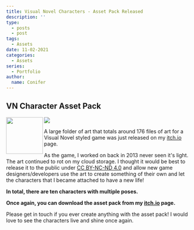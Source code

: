 ```yaml
---
title: Visual Novel Characters - Asset Pack Released
description: ''
type:
  - posts
  - post
tags:
  - Assets
date: 11-02-2021
categories:
  - Assets
series:
  - Portfolio
author:
  name: Conifer
---
```

## VN Character Asset Pack

![](https://i.ibb.co/DVKs5dm/vnassets-webpage.png)
<img align="left" width="100" height="100" src="http://www.fillmurray.com/100/100">


A large folder of art that totals around 176 files of art for a Visual Novel styled game was just released on my [itch.io](https://conifer-dev.itch.io/visual-novel-characters-asset-pack) page.

As the game, I worked on back in 2013 never seen it's light. The art continued to rot on my cloud storage. I thought it would be best to release it to the public under [CC BY-NC-ND 4.0](https://creativecommons.org/licenses/by-nc-nd/4.0/) and allow new game designers/developers use the art to create something of their own and let the characters that I became attached to have a new life!

**In total, there are ten characters with multiple poses.**

**Once again, you can download the asset pack from my **[**itch.io**](https://conifer-dev.itch.io/visual-novel-characters-asset-pack)** page.**

Please get in touch if you ever create anything with the asset pack! I would love to see the characters live and shine once again.

[go]: https://golang.org/

[gohtmltemplate]: https://golang.org/pkg/html/template/
